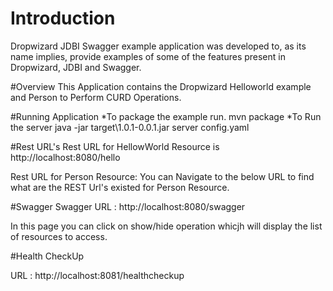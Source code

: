# Introduction
Dropwizard JDBI Swagger example application was developed to, as its name implies, provide examples of some of the features present in Dropwizard, JDBI and Swagger.

#Overview
This Application contains the Dropwizard Helloworld example and Person to Perform CURD Operations.

#Running Application
*To package the example run.
      mvn package
*To Run the server
      java -jar target\1.0.1-0.0.1.jar server config.yaml

#Rest URL's
Rest URL for HellowWorld Resource is http://localhost:8080/hello 

Rest URL for Person Resource:  You can Navigate to the below URL to find what are the REST Url's existed for Person Resource.

#Swagger
Swagger URL : http://localhost:8080/swagger 

In this page you can click on show/hide operation whicjh will display the list of resources to access.

#Health CheckUp

URL : http://localhost:8081/healthcheckup
